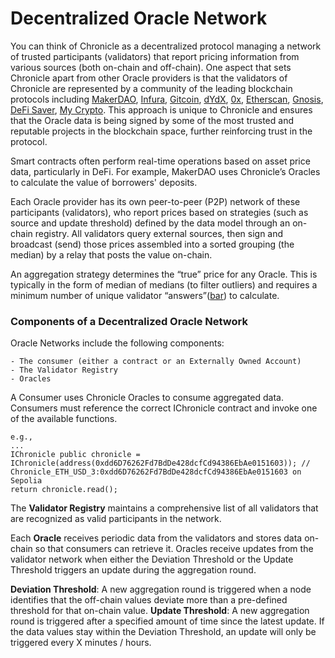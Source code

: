 
# Decentralized Oracle Network
You can think of Chronicle as a decentralized protocol managing a network of trusted participants (validators) that report pricing information from various sources (both on-chain and off-chain). One aspect that sets Chronicle apart from other Oracle providers is that the validators of Chronicle are represented by a community of the leading blockchain protocols including [MakerDAO](https://makerdao.com), [Infura](https://www.infura.io/), [Gitcoin](https://www.gitcoin.co/), [dYdX](https://dydx.exchange/), [0x](https://0x.org/), [Etherscan](https://etherscan.io/), [Gnosis](https://www.gnosis.io/), [DeFi Saver](https://defisaver.com/), [My Crypto](https://mycrypto.com/). This approach is unique to Chronicle and ensures that the Oracle data is being signed by some of the most trusted and reputable projects in the blockchain space, further reinforcing trust in the protocol.

Smart contracts often perform real-time operations based on asset price data, particularly in DeFi. For example, MakerDAO uses Chronicle’s Oracles to calculate the value of borrowers' deposits.

Each Oracle provider has its own peer-to-peer (P2P) network of these participants (validators), who report prices based on strategies (such as source and update threshold) defined by the data model through an on-chain registry.  All validators query external sources, then sign and broadcast (send) those prices assembled into a sorted grouping (the median) by a relay that posts the value on-chain. 

An aggregation strategy determines the “true” price for any Oracle. This is typically in the form of median of medians (to filter outliers) and requires a minimum number of unique validator “answers”([bar](/Developers/glossary#bar)) to calculate.

### Components of a Decentralized Oracle Network
Oracle Networks include the following components:

	- The consumer (either a contract or an Externally Owned Account)
	- The Validator Registry
	- Oracles

A Consumer uses Chronicle Oracles to consume aggregated data. Consumers must reference the correct IChronicle contract and invoke one of the available functions.

```
e.g.,
... 
IChronicle public chronicle = IChronicle(address(0xdd6D76262Fd7BdDe428dcfCd94386EbAe0151603)); // Chronicle_ETH_USD_3:0xdd6D76262Fd7BdDe428dcfCd94386EbAe0151603 on Sepolia
return chronicle.read();
```

The **Validator Registry** maintains a comprehensive list of all validators that are recognized as valid participants in the network. 

Each **Oracle** receives periodic data from the validators and stores data on-chain so that consumers can retrieve it. Oracles receive updates from the validator network when either the Deviation Threshold or the Update Threshold triggers an update during the aggregation round.

**Deviation Threshold**: A new aggregation round is triggered when a node identifies that the off-chain values deviate more than a pre-defined threshold for that on-chain value.
**Update Threshold**: A new aggregation round is triggered after a specified amount of time since the latest update.  If the data values stay within the Deviation Threshold, an update will only be triggered every X minutes / hours.
